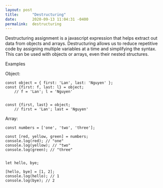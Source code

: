 ```yaml
---
layout: post
title:      "Destructuring"
date:       2020-09-13 11:04:31 -0400
permalink:  destructuring
---
```



Destructuring assignment is a javascript expression that helps extract out data from objects and arrays. Destructuring allows us to reduce repetitive code by assigning multiple variables at a time and simplifying the syntax. This can be used with objects or arrays, even their nested structures.

Examples

Object:

```
const object = { first: 'Lan', last: 'Nguyen' };
const {first: f, last: l} = object;
    // f = 'Lan'; l = 'Nguyen'


const {first, last} = object;
    // first = 'Lan'; last = 'Nguyen'
```
		
Array:

```
const numbers = ['one', 'two', 'three'];

const [red, yellow, green] = numbers;
console.log(red); // "one"
console.log(yellow); // "two"
console.log(green); // "three"


let hello, bye;

[hello, bye] = [1, 2];
console.log(hello); // 1
console.log(bye); // 2
```
